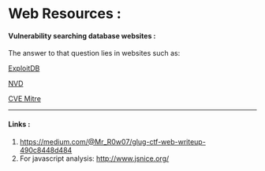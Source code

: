 # Web Resources : 

#### Vulnerability searching database websites : 

The answer to that question lies in websites such as:

[ExploitDB](https://www.exploit-db.com/)

[NVD](https://nvd.nist.gov/vuln/search)

[CVE Mitre](https://cve.mitre.org/)

---

#### Links : 

1. https://medium.com/@Mr_R0w07/glug-ctf-web-writeup-490c8448d484
2. For javascript analysis: http://www.jsnice.org/


